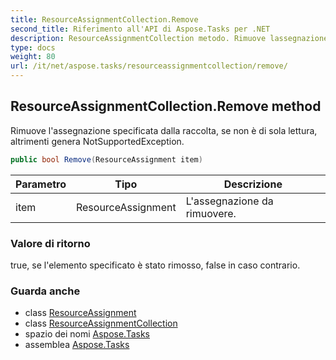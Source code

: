 ```yaml
---
title: ResourceAssignmentCollection.Remove
second_title: Riferimento all'API di Aspose.Tasks per .NET
description: ResourceAssignmentCollection metodo. Rimuove lassegnazione specificata dalla raccolta se non è di sola lettura altrimenti genera NotSupportedException.
type: docs
weight: 80
url: /it/net/aspose.tasks/resourceassignmentcollection/remove/
---
```

## ResourceAssignmentCollection.Remove method

Rimuove l'assegnazione specificata dalla raccolta, se non è di sola lettura, altrimenti genera NotSupportedException.

```csharp
public bool Remove(ResourceAssignment item)
```

| Parametro | Tipo | Descrizione |
| --- | --- | --- |
| item | ResourceAssignment | L'assegnazione da rimuovere. |

### Valore di ritorno

true, se l'elemento specificato è stato rimosso, false in caso contrario.

### Guarda anche

* class [ResourceAssignment](../../resourceassignment/)
* class [ResourceAssignmentCollection](../)
* spazio dei nomi [Aspose.Tasks](../../resourceassignmentcollection/)
* assemblea [Aspose.Tasks](../../../)


